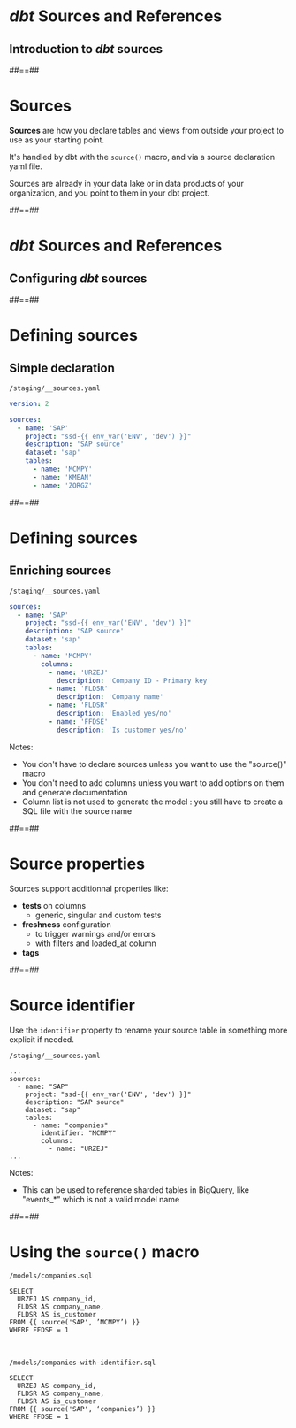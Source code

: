<!-- .slide: class="transition"-->

# _dbt_ Sources and References

## Introduction to _dbt_ sources

##==##

# Sources

**Sources** are how you declare tables and views from outside your project to use as your starting point.

It's handled by dbt with the `source()` macro, and via a source declaration yaml file.

Sources are already in your data lake or in data products of your organization, and you point to them in your dbt project.

##==##

<!-- .slide: class="transition"-->

# _dbt_ Sources and References

## Configuring _dbt_ sources

##==##

<!-- .slide: class="with-code"-->

# Defining sources

## Simple declaration

`/staging/__sources.yaml`

```yaml
version: 2

sources:
  - name: 'SAP'
    project: "ssd-{{ env_var('ENV', 'dev') }}"
    description: 'SAP source'
    dataset: 'sap'
    tables:
      - name: 'MCMPY'
      - name: 'KMEAN'
      - name: 'ZORGZ'
```

##==##

<!-- .slide: class="with-code max-height"-->

# Defining sources

## Enriching sources

`/staging/__sources.yaml`

```yaml
sources:
  - name: 'SAP'
    project: "ssd-{{ env_var('ENV', 'dev') }}"
    description: 'SAP source'
    dataset: 'sap'
    tables:
      - name: 'MCMPY'
        columns:
          - name: 'URZEJ'
            description: 'Company ID - Primary key'
          - name: 'FLDSR'
            description: 'Company name'
          - name: 'FLDSR'
            description: 'Enabled yes/no'
          - name: 'FFDSE'
            description: 'Is customer yes/no'
```

Notes:

- You don't have to declare sources unless you want to use the "source()" macro
- You don't need to add columns unless you want to add options on them and generate documentation
- Column list is not used to generate the model : you still have to create a SQL file with the source name

##==##

# Source properties

Sources support additionnal properties like:

- **tests** on columns
  - generic, singular and custom tests
- **freshness** configuration
  - to trigger warnings and/or errors
  - with filters and loaded_at column
- **tags**

##==##

<!-- .slide: class="with-code"-->

# Source identifier

Use the `identifier` property to rename your source table in something more explicit if needed.

`/staging/__sources.yaml`

```yaml[9]
...
sources:
  - name: "SAP"
    project: "ssd-{{ env_var('ENV', 'dev') }}"
    description: "SAP source"
    dataset: "sap"
    tables:
      - name: "companies"
        identifier: "MCMPY"
        columns:
          - name: "URZEJ"
...
```

Notes:

- This can be used to reference sharded tables in BigQuery, like "events\_\*" which is not a valid model name

##==##

<!-- .slide: class="with-code"-->

# Using the `source()` macro

`/models/companies.sql`

```sql[5]
SELECT
  URZEJ AS company_id,
  FLDSR AS company_name,
  FLDSR AS is_customer
FROM {{ source('SAP', ’MCMPY’) }}
WHERE FFDSE = 1
```

<br/>

`/models/companies-with-identifier.sql`

```sql[5]
SELECT
  URZEJ AS company_id,
  FLDSR AS company_name,
  FLDSR AS is_customer
FROM {{ source('SAP', ‘companies’) }}
WHERE FFDSE = 1
```
